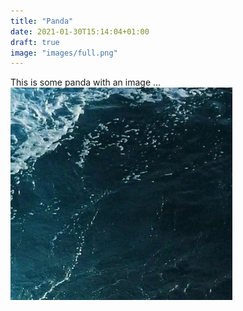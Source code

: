 ```yaml
---
title: "Panda"
date: 2021-01-30T15:14:04+01:00
draft: true
image: "images/full.png"
---
```


This is some panda with an image ... 
![panda](images/full.png)